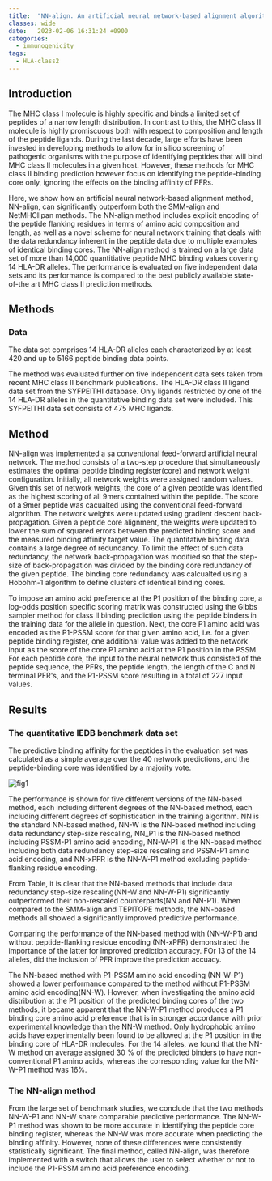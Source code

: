 ```yaml
---
title:  "NN-align. An artificial neural network-based alignment algorithm for MHC class II peptide binding prediction(2009)"
classes: wide
date:   2023-02-06 16:31:24 +0900
categories: 
  - immunogenicity
tags:
  - HLA-class2
---
```


## Introduction

The MHC class I molecule is highly specific and binds a limited set of peptides of a narrow length distribution. In contrast to this, the MHC class II molecule is highly promiscuous both with respect to composition and length of the peptide ligands. During the last decade, large efforts have been invested in developing methods to allow for in silico screening of pathogenic organisms with the purpose of identifying peptides that will bind MHC class II molecules in a given host. However, these methods for MHC class II binding prediction however focus on identifying the peptide-binding core only, ignoring the effects on the binding affinity of PFRs. 

Here, we show how an artificial neural network-based alignment method, NN-align, can significantly outperform both the SMM-align and NetMHCIIpan methods. The NN-align method includes explicit encoding of the peptide flanking residues in terms of amino acid composition and length, as well as a novel scheme for neural network training that deals with the data redundancy inherent in the peptide data due to multiple examples of identical binding cores. The NN-align method is trained on a large data set of more than 14,000 quantitiative peptide MHC binding values covering 14 HLA-DR alleles. The performance is evaluated on five independent data sets and its performance is compared to the best publicly available state-of-the art MHC class II prediction methods. 

## Methods

### Data

The data set comprises 14 HLA-DR alleles each characterized by at least 420 and up to 5166 peptide binding data points.

The method was evaluated further on five independent data sets taken from recent MHC class II benchmark publications. The HLA-DR class II ligand data set from the SYFPEITHI database. Only ligands restricted by one of the 14 HLA-DR alleles in the quantitative binding data set were included. This SYFPEITHI data set consists of 475 MHC ligands.

## Method

NN-align was implemented a sa conventional feed-forward artificial neural network. The method consists of a two-step procedure that simultaneously estimates the optimal peptide binding register(core) and network weight configuration. Initially, all network weights were assigned random values. Given this set of network weights, the core of a given peptide was identified as the highest scoring of all 9mers contained within the peptide. The score of a 9mer peptide was cacualted using the conventional feed-forward algorithm. The network weights were updated using gradient descent back-propagation. Given a peptide core alignment, the weights were updated to lower the sum of squared errors between the predicted binding score and the measured binding affinity target value. The quantitative binding data contains a large degree of redundancy. To limit the effect of such data redundancy, the network back-propagation was modified so that the step-size of back-propagation was divided by the binding core redundancy of the given peptide. The binding core redundancy was calcualted using a Hobohm-1 algorithm to define clusters of identical binding cores.

To impose an amino acid preference at the P1 position of the binding core, a log-odds position specific scoring matrix was constructed using the Gibbs sampler method for class II binding prediction using the peptide binders in the training data for the allele in question. Next, the core P1 amino acid was encoded as the P1-PSSM score for that given amino acid, i.e. for a given peptide binding register, one additional value was added to the network input as the score of the core P1 amino acid at the P1 position in the PSSM. For each peptide core, the input to the neural network thus consisted of the peptide sequence, the PFRs, the peptide length, the length of the C and N terminal PFR's, and the P1-PSSM score resulting in a total of 227 input values.

## Results

### The quantitative IEDB benchmark data set

The predictive binding affinity for the peptides in the evaluation set was calculated as a simple average over the 40 network predictions, and the peptide-binding core was identified by a majority vote. 

![fig1](https://jasonkim8652.github.io/assets/images/NN_align1.png)

The performance is shown for five different versions of the NN-based method, each including different degrees of the NN-based method, each including different degrees of sophistication in the training algorithm. NN is the standard NN-based method, NN-W is the NN-based method including data redundancy step-size rescaling, NN_P1 is the NN-based method including PSSM-P1 amino acid encoding, NN-W-P1 is the NN-based method including both data redundancy step-size rescaling and PSSM-P1 amino acid encoding, and NN-xPFR is the NN-W-P1 method excluding peptide-flanking residue encoding. 

From Table, it is clear that the NN-based methods that include data redundancy step-size rescaling(NN-W and NN-W-P1) significantly outperformed their non-rescaled counterparts(NN and NN-P1). When compared to the SMM-align and TEPITOPE methods, the NN-based methods all showed a significantly improved predictive performance. 

Comparing the performance of the NN-based method with (NN-W-P1) and without peptide-flanking residue encoding (NN-xPFR) demonstrated the importance of the latter for improved prediction accuracy. FOr 13 of the 14 alleles, did the inclusion of PFR improve the prediction accuacy. 

The NN-based method with P1-PSSM amino acid encoding (NN-W-P1) showed a lower performance compared to the method without P1-PSSM amino acid encoding(NN-W). However, when investigating the amino acid distribution at the P1 position of the predicted binding cores of the two methods, it became apparent that the NN-W-P1 method produces a P1 binding core amino acid preference that is in stronger accordance with prior experimental knowledge than the NN-W method. Only hydrophobic amino acids have experimentally been found to be allowed at the P1 position in the binding core of HLA-DR molecules. For the 14 alleles, we found that the NN-W method on average assigned 30 % of the predicted binders to have non-conventional P1 amino acids, whereas the corresponding value for the NN-W-P1 method was 16%.

### The NN-align method

From the large set of benchmark studies, we conclude that the two methods NN-W-P1 and NN-W share comparable predictive performance. The NN-W-P1 method was shown to be more accurate in identifying the peptide core binding register, whereas the NN-W was more accurate when predicting the binding affinity. However, none of these differences were consistently statistically significant. The final method, called NN-align, was therefore implemented with a switch that allows the user to select whether or not to include the P1-PSSM amino acid preference encoding.